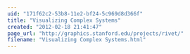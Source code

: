 ```yaml
---
uid: "171f62c2-53b8-11e2-bf24-5c969d8d366f"
title: "Visualizing Complex Systems"
created: "2012-02-18 21:41:47"
page_url: "http://graphics.stanford.edu/projects/rivet/"
filename: "Visualizing Complex Systems.html"
---
```

